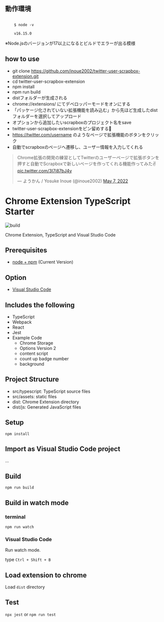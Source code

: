 ## 動作環境
```

    $ node -v

    v16.15.0

```

※Node.jsのバージョンが17以上になるとビルドでエラーが出る模様


## how to use
- git clone https://github.com/inoue2002/twitter-user-scrapbox-extension.git
- cd twitter-user-scrapbox-extension
- npm install 
- npm run build
- distフォルダーが生成される
- chrome://extensions/ にてデベロッパーモードをオンにする
- 「パッケージ化されていない拡張機能を読み込む」から先ほど生成したdistフォルダーを選択してアップロード
- オプションから追加したいscrapboxのプロジェクト名をsave
- twitter-user-scrapbox-extensionをピン留めする📌
- https://twitter.com/username のようなページで拡張機能のボタンをクリック
- 自動でscrapboxのページへ遷移し、ユーザー情報を入力してくれる

<blockquote class="twitter-tweet"><p lang="ja" dir="ltr">Chrome拡張の開発の練習としてTwitterのユーザーページで拡張ボタンを押すと自動でScrapboxで新しいページを作ってくれる機能作ってみた✌️ <a href="https://t.co/3I7i87bJ4y">pic.twitter.com/3I7i87bJ4y</a></p>&mdash; ようかん / Yosuke Inoue (@inoue2002) <a href="https://twitter.com/inoue2002/status/1522860177845743618?ref_src=twsrc%5Etfw">May 7, 2022</a></blockquote> <script async src="https://platform.twitter.com/widgets.js" charset="utf-8"></script>

# Chrome Extension TypeScript Starter

![build](https://github.com/chibat/chrome-extension-typescript-starter/workflows/build/badge.svg)

Chrome Extension, TypeScript and Visual Studio Code

## Prerequisites

* [node + npm](https://nodejs.org/) (Current Version)

## Option

* [Visual Studio Code](https://code.visualstudio.com/)

## Includes the following

* TypeScript
* Webpack
* React
* Jest
* Example Code
    * Chrome Storage
    * Options Version 2
    * content script
    * count up badge number
    * background

## Project Structure

* src/typescript: TypeScript source files
* src/assets: static files
* dist: Chrome Extension directory
* dist/js: Generated JavaScript files

## Setup

```
npm install
```

## Import as Visual Studio Code project

...

## Build

```
npm run build
```

## Build in watch mode

### terminal

```
npm run watch
```

### Visual Studio Code

Run watch mode.

type `Ctrl + Shift + B`

## Load extension to chrome

Load `dist` directory

## Test
`npx jest` or `npm run test`
